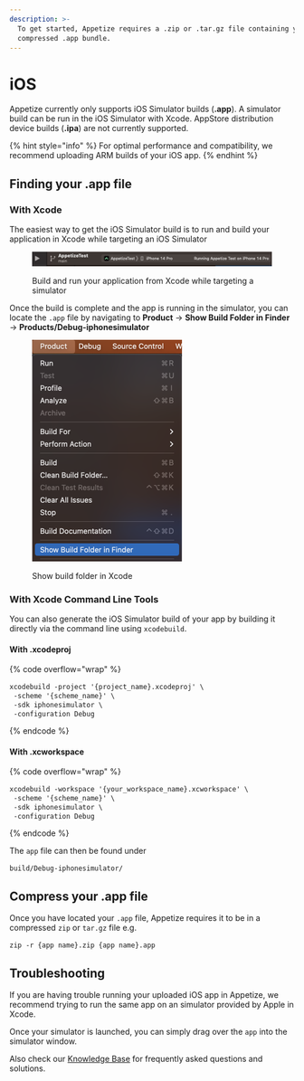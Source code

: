 ```yaml
---
description: >-
  To get started, Appetize requires a .zip or .tar.gz file containing your
  compressed .app bundle.
---
```


# iOS

Appetize currently only supports iOS Simulator builds (**.app**). A simulator build can be run in the iOS Simulator with Xcode. AppStore distribution device builds (**.ipa**) are not currently supported.

{% hint style="info" %}
For optimal performance and compatibility, we recommend uploading ARM builds of your iOS app.&#x20;
{% endhint %}

## Finding your .app file

### With Xcode

The easiest way to get the iOS Simulator build is to run and build your application in Xcode while targeting an iOS Simulator

<figure><img src="../../../.gitbook/assets/Screenshot 2023-04-28 at 15.42.41.png" alt=""><figcaption><p>Build and run your application from Xcode while targeting a simulator</p></figcaption></figure>

Once the build is complete and the app is running in the simulator, you can locate the `.app` file by navigating to **Product** -> **Show Build Folder in Finder** -> **Products/Debug-iphonesimulator**

<figure><img src="../../../.gitbook/assets/Screenshot 2023-04-28 at 15.45.53.png" alt="" width="265"><figcaption><p>Show build folder in Xcode</p></figcaption></figure>

### With Xcode Command Line Tools

You can also generate the iOS Simulator build of your app by building it directly via the command line using `xcodebuild`.

#### With .xcodeproj

{% code overflow="wrap" %}
```
xcodebuild -project '{project_name}.xcodeproj' \
 -scheme '{scheme_name}' \
 -sdk iphonesimulator \
 -configuration Debug
```
{% endcode %}

#### With .xcworkspace

{% code overflow="wrap" %}
```
xcodebuild -workspace '{your_workspace_name}.xcworkspace' \
 -scheme '{scheme_name}' \ 
 -sdk iphonesimulator \
 -configuration Debug
```
{% endcode %}

The `app` file can then be found under

```
build/Debug-iphonesimulator/
```

## Compress your .app file

Once you have located your `.app` file, Appetize requires it to be in a compressed `zip` or `tar.gz` file e.g.

```
zip -r {app name}.zip {app name}.app
```

## Troubleshooting

If you are having trouble running your uploaded iOS app in Appetize, we recommend trying to run the same app on an simulator provided by Apple in Xcode.

Once your simulator is launched, you can simply drag over the `app` into the simulator window.

Also check our [Knowledge Base](https://support.appetize.io/) for frequently asked questions and solutions.
